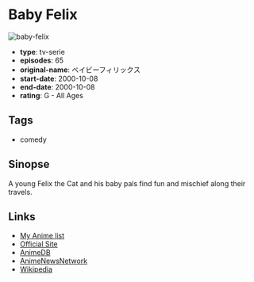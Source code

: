 # Baby Felix

![baby-felix](https://cdn.myanimelist.net/images/anime/8/88777.jpg)

-   **type**: tv-serie
-   **episodes**: 65
-   **original-name**: ベイビーフィリックス
-   **start-date**: 2000-10-08
-   **end-date**: 2000-10-08
-   **rating**: G - All Ages

## Tags

-   comedy

## Sinopse

A young Felix the Cat and his baby pals find fun and mischief along their travels.

## Links

-   [My Anime list](https://myanimelist.net/anime/8220/Baby_Felix)
-   [Official Site](http://www.babyfelix.ne.jp)
-   [AnimeDB](http://anidb.info/perl-bin/animedb.pl?show=anime&aid=7082)
-   [AnimeNewsNetwork](http://www.animenewsnetwork.com/encyclopedia/anime.php?id=1197)
-   [Wikipedia](http://en.wikipedia.org/wiki/Baby_Felix)
